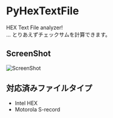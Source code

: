 # PyHexTextFile
HEX Text File analyzer!  
... とりあえずチェックサムを計算できます。

## ScreenShot
![ScreenShot](https://github.com/luluci/pyHexTextFile/blob/images/ss.png)

## 対応済みファイルタイプ

* Intel HEX
* Motorola S-record
